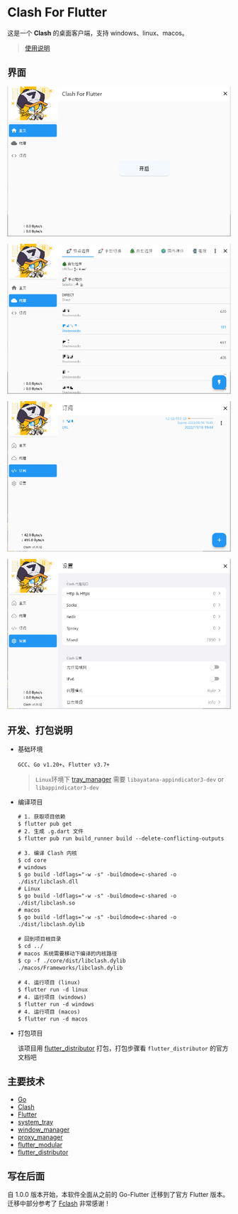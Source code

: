 # Clash For Flutter

这是一个 **Clash** 的桌面客户端，支持 windows、linux、macos。

> [使用说明](https://mapleafgo.github.io/clash-for-flutter)

## 界面

![主页](./docs/images/home_page.png)

![代理页](./docs/images/proxy_page.png)

![订阅页](./docs/images/profile_page.png)

![设置页](./docs/images/settings_page.png)

## 开发、打包说明

- 基础环境

  `GCC`、`Go v1.20+`、`Flutter v3.7+`

  > `Linux`环境下 [tray_manager](https://github.com/leanflutter/tray_manager) 需要 `libayatana-appindicator3-dev`
  or `libappindicator3-dev`

- 编译项目

  ```shell
  # 1. 获取项目依赖
  $ flutter pub get
  # 2. 生成 .g.dart 文件
  $ flutter pub run build_runner build --delete-conflicting-outputs

  # 3. 编译 Clash 内核
  $ cd core
  # windows
  $ go build -ldflags="-w -s" -buildmode=c-shared -o ./dist/libclash.dll
  # Linux
  $ go build -ldflags="-w -s" -buildmode=c-shared -o ./dist/libclash.so
  # macos
  $ go build -ldflags="-w -s" -buildmode=c-shared -o ./dist/libclash.dylib
  
  # 回到项目根目录
  $ cd ../
  # macos 系统需要移动下编译的内核路径
  $ cp -f ./core/dist/libclash.dylib ./macos/Frameworks/libclash.dylib

  # 4. 运行项目 (linux)
  $ flutter run -d linux
  # 4. 运行项目 (windows)
  $ flutter run -d windows
  # 4. 运行项目 (macos)
  $ flutter run -d macos
  ```

- 打包项目

  该项目用 [flutter_distributor](https://distributor.leanflutter.org/) 打包，打包步骤看 `flutter_distributor` 的官方文档吧

## 主要技术

- [Go](https://go.dev/)
- [Clash](https://github.com/Dreamacro/clash)
- [Flutter](https://flutter.dev)
- [system_tray](https://github.com/antler119/system_tray)
- [window_manager](https://github.com/leanflutter/window_manager)
- [proxy_manager](https://github.com/Kingtous/proxy_manager)
- [flutter_modular](https://github.com/Flutterando/modular)
- [flutter_distributor](https://distributor.leanflutter.org/)

## 写在后面

自 1.0.0 版本开始，本软件全面从之前的 Go-Flutter 迁移到了官方 Flutter
版本。迁移中部分参考了 [Fclash](https://github.com/Kingtous/Fclash) 非常感谢！
